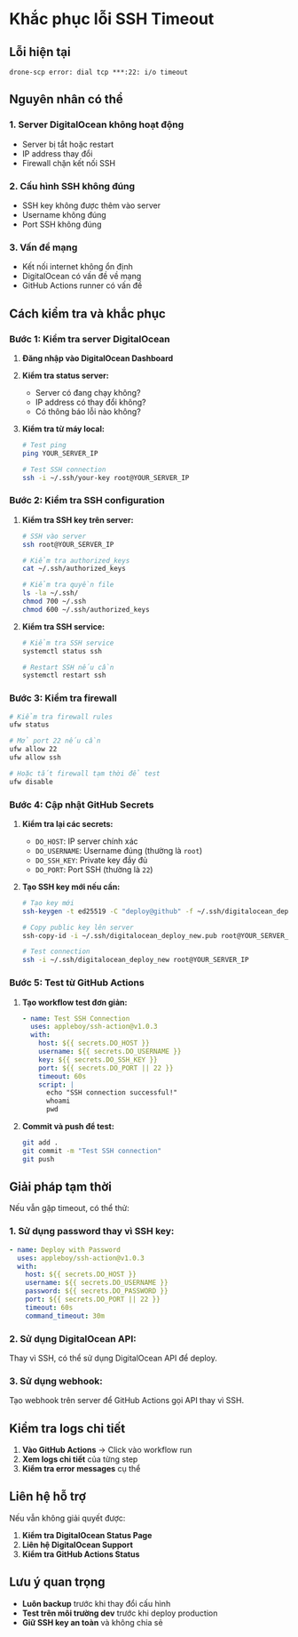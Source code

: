 # Khắc phục lỗi SSH Timeout

## Lỗi hiện tại
```
drone-scp error: dial tcp ***:22: i/o timeout
```

## Nguyên nhân có thể

### 1. **Server DigitalOcean không hoạt động**
- Server bị tắt hoặc restart
- IP address thay đổi
- Firewall chặn kết nối SSH

### 2. **Cấu hình SSH không đúng**
- SSH key không được thêm vào server
- Username không đúng
- Port SSH không đúng

### 3. **Vấn đề mạng**
- Kết nối internet không ổn định
- DigitalOcean có vấn đề về mạng
- GitHub Actions runner có vấn đề

## Cách kiểm tra và khắc phục

### Bước 1: Kiểm tra server DigitalOcean

1. **Đăng nhập vào DigitalOcean Dashboard**
2. **Kiểm tra status server:**
   - Server có đang chạy không?
   - IP address có thay đổi không?
   - Có thông báo lỗi nào không?

3. **Kiểm tra từ máy local:**
   ```bash
   # Test ping
   ping YOUR_SERVER_IP
   
   # Test SSH connection
   ssh -i ~/.ssh/your-key root@YOUR_SERVER_IP
   ```

### Bước 2: Kiểm tra SSH configuration

1. **Kiểm tra SSH key trên server:**
   ```bash
   # SSH vào server
   ssh root@YOUR_SERVER_IP
   
   # Kiểm tra authorized_keys
   cat ~/.ssh/authorized_keys
   
   # Kiểm tra quyền file
   ls -la ~/.ssh/
   chmod 700 ~/.ssh
   chmod 600 ~/.ssh/authorized_keys
   ```

2. **Kiểm tra SSH service:**
   ```bash
   # Kiểm tra SSH service
   systemctl status ssh
   
   # Restart SSH nếu cần
   systemctl restart ssh
   ```

### Bước 3: Kiểm tra firewall

```bash
# Kiểm tra firewall rules
ufw status

# Mở port 22 nếu cần
ufw allow 22
ufw allow ssh

# Hoặc tắt firewall tạm thời để test
ufw disable
```

### Bước 4: Cập nhật GitHub Secrets

1. **Kiểm tra lại các secrets:**
   - `DO_HOST`: IP server chính xác
   - `DO_USERNAME`: Username đúng (thường là `root`)
   - `DO_SSH_KEY`: Private key đầy đủ
   - `DO_PORT`: Port SSH (thường là `22`)

2. **Tạo SSH key mới nếu cần:**
   ```bash
   # Tạo key mới
   ssh-keygen -t ed25519 -C "deploy@github" -f ~/.ssh/digitalocean_deploy_new
   
   # Copy public key lên server
   ssh-copy-id -i ~/.ssh/digitalocean_deploy_new.pub root@YOUR_SERVER_IP
   
   # Test connection
   ssh -i ~/.ssh/digitalocean_deploy_new root@YOUR_SERVER_IP
   ```

### Bước 5: Test từ GitHub Actions

1. **Tạo workflow test đơn giản:**
   ```yaml
   - name: Test SSH Connection
     uses: appleboy/ssh-action@v1.0.3
     with:
       host: ${{ secrets.DO_HOST }}
       username: ${{ secrets.DO_USERNAME }}
       key: ${{ secrets.DO_SSH_KEY }}
       port: ${{ secrets.DO_PORT || 22 }}
       timeout: 60s
       script: |
         echo "SSH connection successful!"
         whoami
         pwd
   ```

2. **Commit và push để test:**
   ```bash
   git add .
   git commit -m "Test SSH connection"
   git push
   ```

## Giải pháp tạm thời

Nếu vẫn gặp timeout, có thể thử:

### 1. **Sử dụng password thay vì SSH key:**
```yaml
- name: Deploy with Password
  uses: appleboy/ssh-action@v1.0.3
  with:
    host: ${{ secrets.DO_HOST }}
    username: ${{ secrets.DO_USERNAME }}
    password: ${{ secrets.DO_PASSWORD }}
    port: ${{ secrets.DO_PORT || 22 }}
    timeout: 60s
    command_timeout: 30m
```

### 2. **Sử dụng DigitalOcean API:**
Thay vì SSH, có thể sử dụng DigitalOcean API để deploy.

### 3. **Sử dụng webhook:**
Tạo webhook trên server để GitHub Actions gọi API thay vì SSH.

## Kiểm tra logs chi tiết

1. **Vào GitHub Actions** → Click vào workflow run
2. **Xem logs chi tiết** của từng step
3. **Kiểm tra error messages** cụ thể

## Liên hệ hỗ trợ

Nếu vẫn không giải quyết được:
1. **Kiểm tra DigitalOcean Status Page**
2. **Liên hệ DigitalOcean Support**
3. **Kiểm tra GitHub Actions Status**

## Lưu ý quan trọng

- **Luôn backup** trước khi thay đổi cấu hình
- **Test trên môi trường dev** trước khi deploy production
- **Giữ SSH key an toàn** và không chia sẻ
